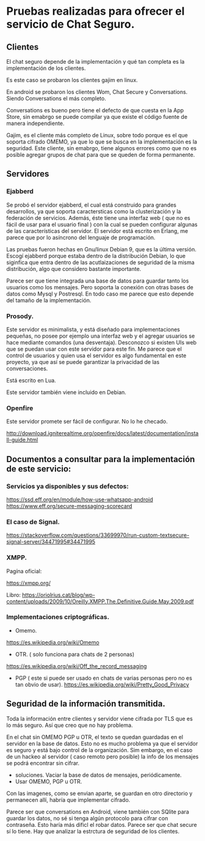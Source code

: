 # Pruebas realizadas para ofrecer el servicio de Chat Seguro.

## Clientes

El chat seguro depende de la implementación y qué tan completa es la implementación de los clientes. 

Es este caso se probaron los clientes gajim en linux.


En android se probaron los clientes Wom, Chat Secure y Conversations. Siendo Conversations el más completo.

Conversations es bueno pero tiene el defecto de que cuesta en la App Store, sin emabrgo se puede compilar ya que
existe el código fuente de manera independiente. 

Gajim, es el cliente más completo de Linux, sobre todo porque es el que soporta cifrado OMEMO, ya que lo que se busca en 
la implementación es la seguridad. Este cliente, sin emabrgo, tiene algunos errores como que no es posible agregar 
grupos de chat para que se queden de forma permanente.

## Servidores

### Ejabberd
Se probó el servidor ejabberd, el cual está construido para grandes desarrollos, ya que soporta 
caractersticas como la clusterización y la federación de servicios. Además, éste tiene una interfaz web ( que no 
es fácil de usar para el usuario final ) con la cual se pueden configurar algunas de las características del 
servidor. El servidor está escrito en Erlang, me parece que por lo asíncrono del lenguaje de programación. 

Las pruebas fueron hechas en Gnu/linux Debian 9, que es la última versión. Escogí ejabberd porque estaba dentro de 
la distribución Debian, lo que siginfica que entra dentro de las acutlaizaciones de seguridad de la misma 
distribución, algo que considero bastante importante. 

Parece ser que tiene integrada una base de datos para guardar tanto los usuarios como los mensajes. Pero soporta 
la conexión con otras bases de datos como Mysql y Postresql. En todo caso me parece que esto depende del 
tamaño de la implementación. 

### Prosody.

Este servidor es minimalista, y está diseñado para implementaciones pequeñas, no posee por ejemplo una interfaz 
web y el agregar usuarios se hace mediante comandos (una desventaja). Desconozco si existen UIs web que se puedan 
usar con este servidor para este fin. Me parece que el control de usuarios y quien usa el servidor es algo 
fundamental en este proyecto, ya que así se puede garantizar la privacidad de las conversaciones. 

Está escrito en Lua.

Este servidor también viene incluido en Debian. 

### Openfire

Este servidor promete ser fácil de configurar. No lo he checado. 


http://download.igniterealtime.org/openfire/docs/latest/documentation/install-guide.html



## Documentos a consultar para la implementación de este servicio:

### Servicios ya disponibles y sus defectos:

https://ssd.eff.org/en/module/how-use-whatsapp-android
https://www.eff.org/secure-messaging-scorecard

### El caso de Signal.

https://stackoverflow.com/questions/33699970/run-custom-textsecure-signal-server/34471995#34471995

### XMPP.

Pagína oficial:

https://xmpp.org/

Libro:
https://oriolrius.cat/blog/wp-content/uploads/2009/10/Oreilly.XMPP.The.Definitive.Guide.May.2009.pdf

### Implementaciones criptográficas.

- Omemo. 

https://es.wikipedia.org/wiki/Omemo

- OTR. ( solo funciona para chats de 2 personas)

https://es.wikipedia.org/wiki/Off_the_record_messaging

- PGP ( este si puede ser usado en chats de varias personas pero no es tan obvio de usar).
https://es.wikipedia.org/wiki/Pretty_Good_Privacy


## Seguridad de la información transmitida.

Toda la información entre clientes y servidor viene cifrada por TLS que es lo más seguro. Así que creo que no hay problema.

En el chat sin OMEMO PGP u OTR, el texto se quedan guardadas en el servidor en la base de datos.  Esto no es mucho problema ya que el servidor es seguro y está bajo control de la organización. Sim embargo, en el caso de un hackeo al servidor ( caso remoto pero posible) la info de los mensajes se podrá encontrar sin cifrar.

- soluciones. Vaciar la base de datos de mensajes, periódicamente.
- Usar OMEMO, PGP  u OTR.

Con las imagenes, como se envian aparte, se guardan en otro directorio y permanecen allí, habría que implementar cifrado.


Parece ser que conversations en Android, viene también con SQlite para guardar los datos, no sé si tenga algún protocolo para cifrar con contraseña. Esto haría más dificl el robar datos. Parece ser que chat secure sí lo tiene. Hay que analizar la estrctura de seguridad de los clientes.

